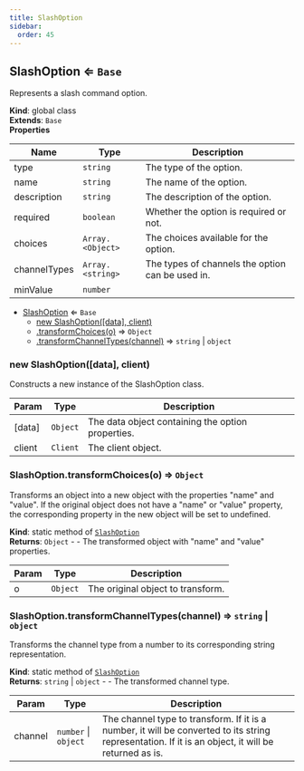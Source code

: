 ```yaml
---
title: SlashOption
sidebar:
  order: 45
---
```




## SlashOption ⇐ <code>Base</code>
Represents a slash command option.

**Kind**: global class  
**Extends**: <code>Base</code>  
**Properties**

| Name | Type | Description |
| --- | --- | --- |
| type | <code>string</code> | The type of the option. |
| name | <code>string</code> | The name of the option. |
| description | <code>string</code> | The description of the option. |
| required | <code>boolean</code> | Whether the option is required or not. |
| choices | <code>Array.&lt;Object&gt;</code> | The choices available for the option. |
| channelTypes | <code>Array.&lt;string&gt;</code> | The types of channels the option can be used in. |
| minValue | <code>number</code> |  |


* [SlashOption](#SlashOption) ⇐ <code>Base</code>
    * [new SlashOption([data], client)](#new_SlashOption_new)
    * [.transformChoices(o)](#SlashOption.transformChoices) ⇒ <code>Object</code>
    * [.transformChannelTypes(channel)](#SlashOption.transformChannelTypes) ⇒ <code>string</code> \| <code>object</code>

<a name="new_SlashOption_new"></a>

### new SlashOption([data], client)
Constructs a new instance of the SlashOption class.


| Param | Type | Description |
| --- | --- | --- |
| [data] | <code>Object</code> | The data object containing the option properties. |
| client | <code>Client</code> | The client object. |

<a name="SlashOption.transformChoices"></a>

### SlashOption.transformChoices(o) ⇒ <code>Object</code>
Transforms an object into a new object with the properties "name" and "value".If the original object does not have a "name" or "value" property, the correspondingproperty in the new object will be set to undefined.

**Kind**: static method of [<code>SlashOption</code>](#SlashOption)  
**Returns**: <code>Object</code> - - The transformed object with "name" and "value" properties.  

| Param | Type | Description |
| --- | --- | --- |
| o | <code>Object</code> | The original object to transform. |

<a name="SlashOption.transformChannelTypes"></a>

### SlashOption.transformChannelTypes(channel) ⇒ <code>string</code> \| <code>object</code>
Transforms the channel type from a number to its corresponding string representation.

**Kind**: static method of [<code>SlashOption</code>](#SlashOption)  
**Returns**: <code>string</code> \| <code>object</code> - - The transformed channel type.  

| Param | Type | Description |
| --- | --- | --- |
| channel | <code>number</code> \| <code>object</code> | The channel type to transform. If it is a number, it will be converted to its string representation. If it is an object, it will be returned as is. |

